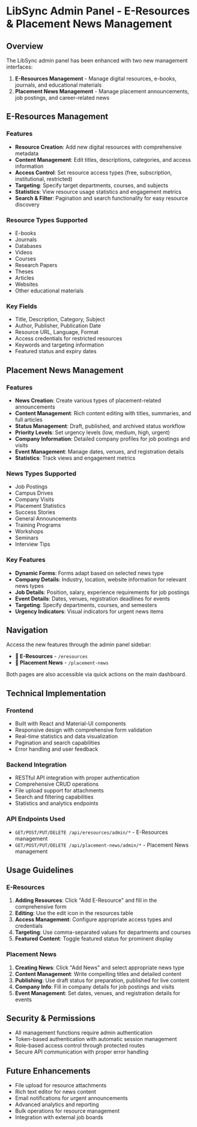 # LibSync Admin Panel - E-Resources & Placement News Management

## Overview

The LibSync admin panel has been enhanced with two new management interfaces:

1. **E-Resources Management** - Manage digital resources, e-books, journals, and educational materials
2. **Placement News Management** - Manage placement announcements, job postings, and career-related news

## E-Resources Management

### Features
- **Resource Creation**: Add new digital resources with comprehensive metadata
- **Content Management**: Edit titles, descriptions, categories, and access information
- **Access Control**: Set resource access types (free, subscription, institutional, restricted)
- **Targeting**: Specify target departments, courses, and subjects
- **Statistics**: View resource usage statistics and engagement metrics
- **Search & Filter**: Pagination and search functionality for easy resource discovery

### Resource Types Supported
- E-books
- Journals
- Databases
- Videos
- Courses
- Research Papers
- Theses
- Articles
- Websites
- Other educational materials

### Key Fields
- Title, Description, Category, Subject
- Author, Publisher, Publication Date
- Resource URL, Language, Format
- Access credentials for restricted resources
- Keywords and targeting information
- Featured status and expiry dates

## Placement News Management

### Features
- **News Creation**: Create various types of placement-related announcements
- **Content Management**: Rich content editing with titles, summaries, and full articles
- **Status Management**: Draft, published, and archived status workflow
- **Priority Levels**: Set urgency levels (low, medium, high, urgent)
- **Company Information**: Detailed company profiles for job postings and visits
- **Event Management**: Manage dates, venues, and registration details
- **Statistics**: Track views and engagement metrics

### News Types Supported
- Job Postings
- Campus Drives
- Company Visits
- Placement Statistics
- Success Stories
- General Announcements
- Training Programs
- Workshops
- Seminars
- Interview Tips

### Key Features
- **Dynamic Forms**: Forms adapt based on selected news type
- **Company Details**: Industry, location, website information for relevant news types
- **Job Details**: Position, salary, experience requirements for job postings
- **Event Details**: Dates, venues, registration deadlines for events
- **Targeting**: Specify departments, courses, and semesters
- **Urgency Indicators**: Visual indicators for urgent news items

## Navigation

Access the new features through the admin panel sidebar:
- **💾 E-Resources** - `/eresources`
- **📰 Placement News** - `/placement-news`

Both pages are also accessible via quick actions on the main dashboard.

## Technical Implementation

### Frontend
- Built with React and Material-UI components
- Responsive design with comprehensive form validation
- Real-time statistics and data visualization
- Pagination and search capabilities
- Error handling and user feedback

### Backend Integration
- RESTful API integration with proper authentication
- Comprehensive CRUD operations
- File upload support for attachments
- Search and filtering capabilities
- Statistics and analytics endpoints

### API Endpoints Used
- `GET/POST/PUT/DELETE /api/eresources/admin/*` - E-Resources management
- `GET/POST/PUT/DELETE /api/placement-news/admin/*` - Placement News management

## Usage Guidelines

### E-Resources
1. **Adding Resources**: Click "Add E-Resource" and fill in the comprehensive form
2. **Editing**: Use the edit icon in the resources table
3. **Access Management**: Configure appropriate access types and credentials
4. **Targeting**: Use comma-separated values for departments and courses
5. **Featured Content**: Toggle featured status for prominent display

### Placement News
1. **Creating News**: Click "Add News" and select appropriate news type
2. **Content Management**: Write compelling titles and detailed content
3. **Publishing**: Use draft status for preparation, published for live content
4. **Company Info**: Fill in company details for job postings and visits
5. **Event Management**: Set dates, venues, and registration details for events

## Security & Permissions

- All management functions require admin authentication
- Token-based authentication with automatic session management
- Role-based access control through protected routes
- Secure API communication with proper error handling

## Future Enhancements

- File upload for resource attachments
- Rich text editor for news content
- Email notifications for urgent announcements
- Advanced analytics and reporting
- Bulk operations for resource management
- Integration with external job boards